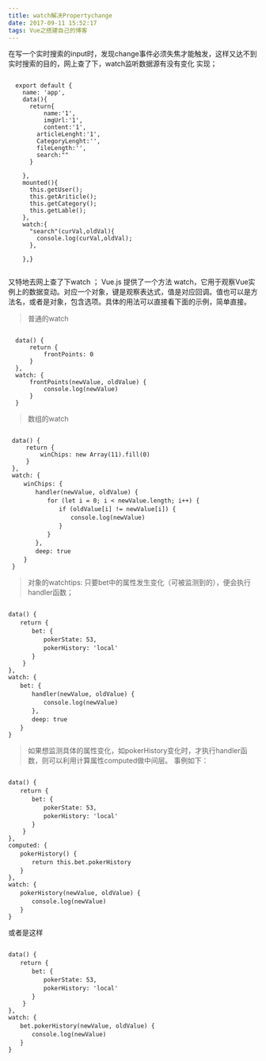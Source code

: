 ```yaml
---
title: watch解决Propertychange
date: 2017-09-11 15:52:17
tags: Vue之搭建自己的博客
---
```

在写一个实时搜索的input时，发现change事件必须失焦才能触发，这样又达不到实时搜索的目的，网上查了下，watch监听数据源有没有变化
实现；

<pre><code>
  export default {
    name: 'app',
    data(){
      return{
          name:'1',
          imgUrl:'1',
          content:'1',
        articleLenght:'1',
        CategoryLenght:'',
        fileLength:'',
        search:""
      }
  
    },
    mounted(){
      this.getUser();
      this.getAriticle();
      this.getCategory();
      this.getLable();
    },
    watch:{
      "search"(curVal,oldVal){
        console.log(curVal,oldVal);
      },
  
    },}
  		
</code></pre>

又特地去网上查了下watch ；
Vue.js 提供了一个方法 watch，它用于观察Vue实例上的数据变动。对应一个对象，键是观察表达式，值是对应回调。值也可以是方法名，或者是对象，包含选项。具体的用法可以直接看下面的示例，简单直接。

>普通的watch

<pre><code>
  data() {
      return {
          frontPoints: 0    
      }
  },
  watch: {
      frontPoints(newValue, oldValue) {
          console.log(newValue)
      }
  }
</code></pre>

>数组的watch

<pre><code>
 data() {
     return {
         winChips: new Array(11).fill(0)   
     }
 },
 watch: {
 　　winChips: {
 　　　　handler(newValue, oldValue) {
 　　　　　　for (let i = 0; i < newValue.length; i++) {
 　　　　　　　　if (oldValue[i] != newValue[i]) {
 　　　　　　　　　　console.log(newValue)
 　　　　　　　　}
 　　　　　　}
 　　　　},
 　　　　deep: true
 　　}
 }
</code></pre>

>对象的watchtips: 只要bet中的属性发生变化（可被监测到的），便会执行handler函数；

<pre><code>
data() {
　　return {
　　　　bet: {
　　　　　　pokerState: 53,
　　　　　　pokerHistory: 'local'
　　　　}   
    }
},
watch: {
　　bet: {
　　　　handler(newValue, oldValue) {
　　　　　　console.log(newValue)
　　　　},
　　　　deep: true
　　}
}
</code></pre>

>   如果想监测具体的属性变化，如pokerHistory变化时，才执行handler函数，则可以利用计算属性computed做中间层。
事例如下：
<pre><code>
data() {
　　return {
　　　　bet: {
　　　　　　pokerState: 53,
　　　　　　pokerHistory: 'local'
　　　　}   
    }
},
computed: {
　　pokerHistory() {
　　　　return this.bet.pokerHistory
　　}
},
watch: {
　　pokerHistory(newValue, oldValue) {
　　　　console.log(newValue)
　　}
}
</code></pre>
或者是这样
<pre><code>
data() {
　　return {
　　　　bet: {
　　　　　　pokerState: 53,
　　　　　　pokerHistory: 'local'
　　　　}   
    }
},
watch: {
　　bet.pokerHistory(newValue, oldValue) {
　　　　console.log(newValue)
　　}
}
</code></pre>
          
